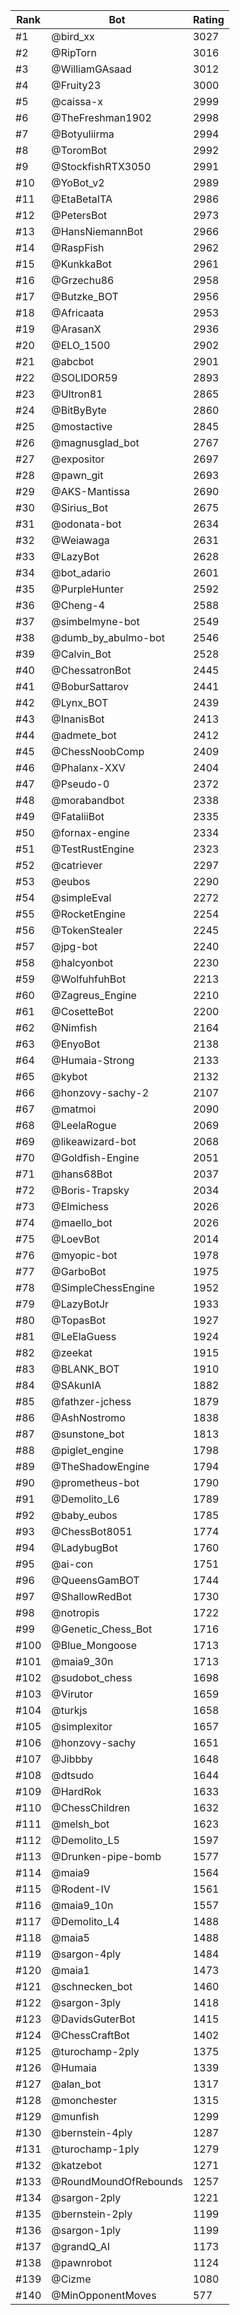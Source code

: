 Rank|Bot|Rating
---|---|---
#1|@bird_xx|3027
#2|@RipTorn|3016
#3|@WilliamGAsaad|3012
#4|@Fruity23|3000
#5|@caissa-x|2999
#6|@TheFreshman1902|2998
#7|@Botyuliirma|2994
#8|@ToromBot|2992
#9|@StockfishRTX3050|2991
#10|@YoBot_v2|2989
#11|@EtaBetaITA|2986
#12|@PetersBot|2973
#13|@HansNiemannBot|2966
#14|@RaspFish|2962
#15|@KunkkaBot|2961
#16|@Grzechu86|2958
#17|@Butzke_BOT|2956
#18|@Africaata|2953
#19|@ArasanX|2936
#20|@ELO_1500|2902
#21|@abcbot|2901
#22|@SOLIDOR59|2893
#23|@Ultron81|2865
#24|@BitByByte|2860
#25|@mostactive|2845
#26|@magnusglad_bot|2767
#27|@expositor|2697
#28|@pawn_git|2693
#29|@AKS-Mantissa|2690
#30|@Sirius_Bot|2675
#31|@odonata-bot|2634
#32|@Weiawaga|2631
#33|@LazyBot|2628
#34|@bot_adario|2601
#35|@PurpleHunter|2592
#36|@Cheng-4|2588
#37|@simbelmyne-bot|2549
#38|@dumb_by_abulmo-bot|2546
#39|@Calvin_Bot|2528
#40|@ChessatronBot|2445
#41|@BoburSattarov|2441
#42|@Lynx_BOT|2439
#43|@InanisBot|2413
#44|@admete_bot|2412
#45|@ChessNoobComp|2409
#46|@Phalanx-XXV|2404
#47|@Pseudo-0|2372
#48|@morabandbot|2338
#49|@FataliiBot|2335
#50|@fornax-engine|2334
#51|@TestRustEngine|2323
#52|@catriever|2297
#53|@eubos|2290
#54|@simpleEval|2272
#55|@RocketEngine|2254
#56|@TokenStealer|2245
#57|@jpg-bot|2240
#58|@halcyonbot|2230
#59|@WolfuhfuhBot|2213
#60|@Zagreus_Engine|2210
#61|@CosetteBot|2200
#62|@Nimfish|2164
#63|@EnyoBot|2138
#64|@Humaia-Strong|2133
#65|@kybot|2132
#66|@honzovy-sachy-2|2107
#67|@matmoi|2090
#68|@LeelaRogue|2069
#69|@likeawizard-bot|2068
#70|@Goldfish-Engine|2051
#71|@hans68Bot|2037
#72|@Boris-Trapsky|2034
#73|@Elmichess|2026
#74|@maello_bot|2026
#75|@LoevBot|2014
#76|@myopic-bot|1978
#77|@GarboBot|1975
#78|@SimpleChessEngine|1952
#79|@LazyBotJr|1933
#80|@TopasBot|1927
#81|@LeElaGuess|1924
#82|@zeekat|1915
#83|@BLANK_BOT|1910
#84|@SAkunIA|1882
#85|@fathzer-jchess|1879
#86|@AshNostromo|1838
#87|@sunstone_bot|1813
#88|@piglet_engine|1798
#89|@TheShadowEngine|1794
#90|@prometheus-bot|1790
#91|@Demolito_L6|1789
#92|@baby_eubos|1785
#93|@ChessBot8051|1774
#94|@LadybugBot|1760
#95|@ai-con|1751
#96|@QueensGamBOT|1744
#97|@ShallowRedBot|1730
#98|@notropis|1722
#99|@Genetic_Chess_Bot|1716
#100|@Blue_Mongoose|1713
#101|@maia9_30n|1713
#102|@sudobot_chess|1698
#103|@Virutor|1659
#104|@turkjs|1658
#105|@simplexitor|1657
#106|@honzovy-sachy|1651
#107|@Jibbby|1648
#108|@dtsudo|1644
#109|@HardRok|1633
#110|@ChessChildren|1632
#111|@melsh_bot|1623
#112|@Demolito_L5|1597
#113|@Drunken-pipe-bomb|1577
#114|@maia9|1564
#115|@Rodent-IV|1561
#116|@maia9_10n|1557
#117|@Demolito_L4|1488
#118|@maia5|1488
#119|@sargon-4ply|1484
#120|@maia1|1473
#121|@schnecken_bot|1460
#122|@sargon-3ply|1418
#123|@DavidsGuterBot|1415
#124|@ChessCraftBot|1402
#125|@turochamp-2ply|1375
#126|@Humaia|1339
#127|@alan_bot|1317
#128|@monchester|1315
#129|@munfish|1299
#130|@bernstein-4ply|1287
#131|@turochamp-1ply|1279
#132|@katzebot|1271
#133|@RoundMoundOfRebounds|1257
#134|@sargon-2ply|1221
#135|@bernstein-2ply|1199
#136|@sargon-1ply|1199
#137|@grandQ_AI|1173
#138|@pawnrobot|1124
#139|@Cizme|1080
#140|@MinOpponentMoves|577
